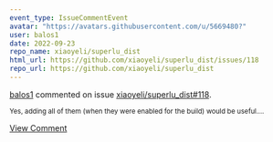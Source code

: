 ```yaml
---
event_type: IssueCommentEvent
avatar: "https://avatars.githubusercontent.com/u/5669480?"
user: balos1
date: 2022-09-23
repo_name: xiaoyeli/superlu_dist
html_url: https://github.com/xiaoyeli/superlu_dist/issues/118
repo_url: https://github.com/xiaoyeli/superlu_dist
---
```


<a href='https://github.com/balos1' target='_blank'>balos1</a> commented on issue <a href='https://github.com/xiaoyeli/superlu_dist/issues/118' target='_blank'>xiaoyeli/superlu_dist#118</a>.

<small>Yes, adding all of them (when they were enabled for the build) would be useful....</small>

<a href='https://github.com/xiaoyeli/superlu_dist/issues/118' target='_blank'>View Comment</a>